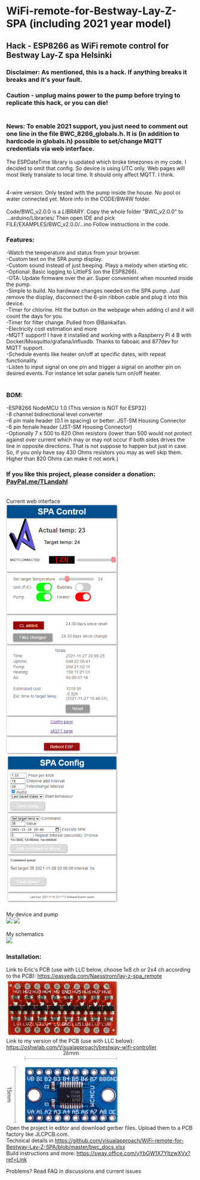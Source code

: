 # WiFi-remote-for-Bestway-Lay-Z-SPA (including 2021 year model)
## Hack - ESP8266 as WiFi remote control for Bestway Lay-Z spa Helsinki<br>
### Disclaimer: As mentioned, this is a hack. If anything breaks it breaks and it's your fault.<br>
### Caution - unplug mains power to the pump before trying to replicate this hack, or you can die! <br><br>
### News: To enable 2021 support, you just need to comment out one line in the file BWC_8266_globals.h. It is (in addition to hardcode in globals.h) possible to set/change MQTT credentials via web interface.
The ESPDateTime library is updated which broke timezones in my code. I decided to omit that config. So device is using UTC only. Web pages will most likely translate to local time. It should only affect MQTT. I think.<br><br>

4-wire version: Only tested with the pump inside the house. No pool or water connected yet. More info in the CODE/BW4W folder.
<br><br>
Code/BWC_v2.0.0 is a *LIBRARY*. Copy the whole folder "BWC_v2.0.0" to ...arduino/Libraries/ Then open IDE and pick FILE/EXAMPLES/BWC_v2.0.0/...ino
Follow instructions in the code. <br>

### Features:<br>
-Watch the temperature and status from your browser.<br>
-Custom text on the SPA pump display.<br>
-Custom sound instead of just beeping. Plays a melody when starting etc.<br>
-Optional: Basic logging to LittleFS (on the ESP8266).<br>
-OTA: Update firmware over the air. Super convenient when mounted inside the pump.<br>
-Simple to build. No hardware changes needed on the SPA pump. Just remove the display, disconnect the 6-pin ribbon cable and plug it into this device.<br>
-Timer for chlorine. Hit the button on the webpage when adding cl and it will count the days for you.<br>
-Timer for filter change. Pulled from @Bankaifan.<br>
-Electricity cost estimation and more<br>
-MQTT support! I have it installed and working with a Raspberry Pi 4 B with Docker/Mosquitto/grafana/influxdb. Thanks to faboaic and 877dev for MQTT support.<br>
-Schedule events like heater on/off at specific dates, with repeat functionality.<br>
-Listen to input signal on one pin and trigger a signal on another pin on desired events. For instance let solar panels turn on/off heater.<br>
<br>
### BOM:<br>
-ESP8266 NodeMCU 1.0 (This version is NOT for ESP32)<br>
-8 channel bidirectional level converter<br>
-6 pin male header (0.1 in spacing) or better: JST-SM Housing Connector<br>
-6 pin female header (JST-SM Housing Connector)<br>
-Optionally 7 x 500 to 820 Ohm resistors (lower than 500 would not protect against over current which may or may not occur if both sides drives the line in opposite directions. That is not suppose to happen but just in case. So, if you only have say 430 Ohms resistors you may as well skip them. Higher than 820 Ohms can make it not work.)<br>

### If you like this project, please consider a donation: <a href="Http://PayPal.me/TLandahl">PayPal.me/TLandahl</a><br>
<br>Current web interface<br>
<img src="./pics/spacontrol.png" width="300"> 
<img src="./pics/spaconfig.png" width="300"><br>
<br>My device and pump<br>
<img src="./pics/device.jpg" width="300">
<img src="./pics/pump.jpg" width="300"><br>
<br>My schematics<br>
<img src="./pics/schematic2.png"><br>


### Installation:<br>

Link to Eric's PCB (use with LLC below, choose 1x8 ch or 2x4 ch according to the PCB): https://easyeda.com/Naesstrom/lay-z-spa_remote <br>
<img src="./pics/LLC_eric.jpg" width="300"><br>
Link to my version of the PCB (use with LLC below): https://oshwlab.com/Visualapproach/bestway-wifi-controller <br>
<img src="./pics/txs0108e.jpg" width="300"><br>
Open the project in editor and download gerber files. Upload them to a PCB factory like JLCPCB.com. <br>
Technical details in https://github.com/visualapproach/WiFi-remote-for-Bestway-Lay-Z-SPA/blob/master/bwc_docs.xlsx <br>
Build instructions and more: https://sway.office.com/yYbGW1X7YItzwXVx?ref=Link <br>


Problems? Read FAQ in discussions and current issues
